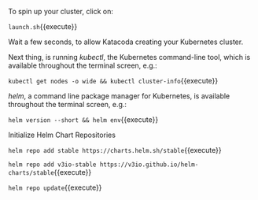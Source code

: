 To spin up your cluster, click on:

`launch.sh`{{execute}}

Wait a few seconds, to allow Katacoda creating your Kubernetes cluster.

Next thing, is running *kubectl*, the Kubernetes command-line tool, which is available throughout the terminal screen, e.g.:

`kubectl get nodes -o wide && kubectl cluster-info`{{execute}}

*helm*, a command line package manager for Kubernetes, is available throughout the terminal screen, e.g.:

`helm version --short && helm env`{{execute}}

Initialize Helm Chart Repositories

`helm repo add stable https://charts.helm.sh/stable`{{execute}}

`helm repo add v3io-stable https://v3io.github.io/helm-charts/stable`{{execute}}

`helm repo update`{{execute}}
